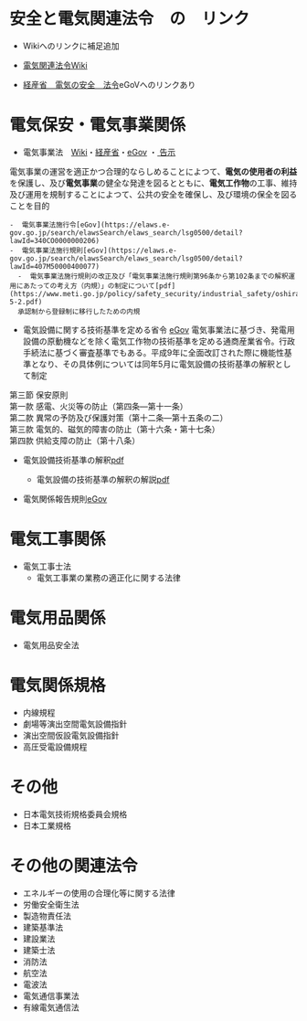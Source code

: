 # 安全と電気関連法令　の　リンク
- Wikiへのリンクに補足追加

- [電気関連法令Wiki](https://ja.wikipedia.org/wiki/%E9%9B%BB%E6%B0%97%E9%96%A2%E4%BF%82%E6%B3%95%E4%BB%A4)  
- [経産省　電気の安全　法令](https://www.meti.go.jp/policy/safety_security/industrial_safety/law/index.html)eGoVへのリンクあり 

# 電気保安・電気事業関係
- 電気事業法　[Wiki](https://ja.wikipedia.org/wiki/%E9%9B%BB%E6%B0%97%E4%BA%8B%E6%A5%AD%E6%B3%95)・[経産省](https://www.meti.go.jp/policy/safety_security/industrial_safety/law/index.html)・[eGov](https://elaws.e-gov.go.jp/search/elawsSearch/elaws_search/lsg0500/detail?lawId=339AC0000000170) ・[
告示](https://www.meti.go.jp/policy/safety_security/industrial_safety/law/denjikokuji.html)

電気事業の運営を適正かつ合理的ならしめることによつて、**電気の使用者の利益**を保護し、及び**電気事業**の健全な発達を図るとともに、**電気工作物**の工事、維持及び運用を規制することによつて、公共の安全を確保し、及び環境の保全を図ることを目的

    -  電気事業法施行令[eGov](https://elaws.e-gov.go.jp/search/elawsSearch/elaws_search/lsg0500/detail?lawId=340CO0000000206)
    -  電気事業法施行規則[eGov](https://elaws.e-gov.go.jp/search/elawsSearch/elaws_search/lsg0500/detail?lawId=407M50000400077)
      -  電気事業法施行規則の改正及び「電気事業法施行規則第96条から第102条までの解釈運用にあたっての考え方（内規）」の制定について[pdf](https://www.meti.go.jp/policy/safety_security/industrial_safety/oshirase/2008/files/081001-5-2.pdf)  
      承認制から登録制に移行したための内規

  - 電気設備に関する技術基準を定める省令 [eGov](https://elaws.e-gov.go.jp/search/elawsSearch/elaws_search/lsg0500/detail?lawId=409M50000400052)
  電気事業法に基づき、発電用設備の原動機などを除く電気工作物の技術基準を定める通商産業省令。行政手続法に基づく審査基準でもある。平成9年に全面改訂された際に機能性基準となり、その具体例については同年5月に電気設備の技術基準の解釈として制定  
  
  第三節 保安原則  
  第一款 感電、火災等の防止（第四条―第十一条）  
  第二款 異常の予防及び保護対策（第十二条―第十五条の二）  
  第三款 電気的、磁気的障害の防止（第十六条・第十七条）  
  第四款 供給支障の防止（第十八条）  

  - 電気設備技術基準の解釈[pdf](https://www.meti.go.jp/policy/safety_security/industrial_safety/sangyo/electric/files/dengikaishaku.pdf)  
    - 電気設備の技術基準の解釈の解説[pdf](https://www.meti.go.jp/policy/safety_security/industrial_safety/sangyo/electric/files/dengikaishakukaisetsu.pdf)  
  
  - 電気関係報告規則[eGov](https://elaws.e-gov.go.jp/search/elawsSearch/elaws_search/lsg0500/detail?lawId=340M50000400054)


# 電気工事関係
- 電気工事士法 
  - 電気工事業の業務の適正化に関する法律

# 電気用品関係
- 電気用品安全法

# 電気関係規格
- 内線規程
- 劇場等演出空間電気設備指針
- 演出空間仮設電気設備指針
- 高圧受電設備規程

# その他
- 日本電気技術規格委員会規格
- 日本工業規格

# その他の関連法令
- エネルギーの使用の合理化等に関する法律
- 労働安全衛生法
- 製造物責任法
- 建築基準法
- 建設業法
- 建築士法
- 消防法
- 航空法
- 電波法
- 電気通信事業法
- 有線電気通信法

